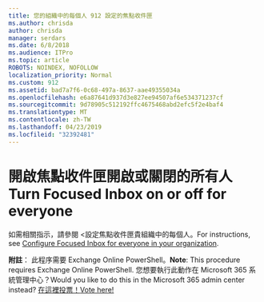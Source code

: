 ```yaml
---
title: 您的組織中的每個人 912 設定的焦點收件匣
ms.author: chrisda
author: chrisda
manager: serdars
ms.date: 6/8/2018
ms.audience: ITPro
ms.topic: article
ROBOTS: NOINDEX, NOFOLLOW
localization_priority: Normal
ms.custom: 912
ms.assetid: bad7a7f6-0c68-497a-8637-aae49355034a
ms.openlocfilehash: e6a87641d937d3e827ee94507af6e534371237cf
ms.sourcegitcommit: 9d78905c512192ffc4675468abd2efc5f2e4baf4
ms.translationtype: MT
ms.contentlocale: zh-TW
ms.lasthandoff: 04/23/2019
ms.locfileid: "32392481"
---
```

# <a name="turn-focused-inbox-on-or-off-for-everyone"></a><span data-ttu-id="a7716-102">開啟焦點收件匣開啟或關閉的所有人</span><span class="sxs-lookup"><span data-stu-id="a7716-102">Turn Focused Inbox on or off for everyone</span></span>

<span data-ttu-id="a7716-103">如需相關指示，請參閱 <<c0>設定焦點收件匣貴組織中的每個人。</span><span class="sxs-lookup"><span data-stu-id="a7716-103">For instructions, see [Configure Focused Inbox for everyone in your organization](https://support.office.com/article/613a845c-4b71-41de-b331-acdcf5b6625d.aspx).</span></span>

<span data-ttu-id="a7716-104">**附註**： 此程序需要 Exchange Online PowerShell。</span><span class="sxs-lookup"><span data-stu-id="a7716-104">**Note**: This procedure requires Exchange Online PowerShell.</span></span> <span data-ttu-id="a7716-105">您想要執行此動作在 Microsoft 365 系統管理中心？</span><span class="sxs-lookup"><span data-stu-id="a7716-105">Would you like to do this in the Microsoft 365 admin center instead?</span></span> [<span data-ttu-id="a7716-106">在這裡投票！</span><span class="sxs-lookup"><span data-stu-id="a7716-106">Vote here!</span></span>](https://go.microsoft.com/fwlink/p/?linkid=862489)
